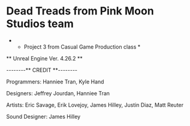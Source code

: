 # Dead Treads from Pink Moon Studios team
* * Project 3 from Casual Game Production class *

** Unreal Engine Ver. 4.26.2 **


--------** CREDIT **--------

Programmers: Hanniee Tran, Kyle Hand

Designers: Jeffrey Jourdan, Hanniee Tran

Artists: Eric Savage, Erik Lovejoy, James Hilley, Justin Diaz, Matt Reuter

Sound Designer: James Hilley

